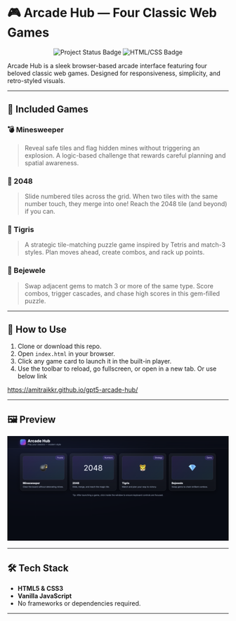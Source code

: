 # 🎮 Arcade Hub — Four Classic Web Games

<p align="center">
  <img src="https://img.shields.io/badge/status-active-brightgreen" alt="Project Status Badge" />
  <img src="https://img.shields.io/badge/html-css-lightgrey" alt="HTML/CSS Badge" />
</p>

Arcade Hub is a sleek browser-based arcade interface featuring four beloved classic web games. Designed for responsiveness, simplicity, and retro-styled visuals.

---

## 🧩 Included Games

### 💣 Minesweeper
> Reveal safe tiles and flag hidden mines without triggering an explosion. A logic-based challenge that rewards careful planning and spatial awareness.

### 🔢 2048
> Slide numbered tiles across the grid. When two tiles with the same number touch, they merge into one! Reach the 2048 tile (and beyond) if you can.

### 🐯 Tigris
> A strategic tile-matching puzzle game inspired by Tetris and match-3 styles. Plan moves ahead, create combos, and rack up points.

### 💎 Bejewele
> Swap adjacent gems to match 3 or more of the same type. Score combos, trigger cascades, and chase high scores in this gem-filled puzzle.

---

## 🚀 How to Use

1. Clone or download this repo.
2. Open `index.html` in your browser.
3. Click any game card to launch it in the built-in player.
4. Use the toolbar to reload, go fullscreen, or open in a new tab.
Or
use below link 

https://amitraikkr.github.io/gpt5-arcade-hub/

---

## 🖼️ Preview

<p align="center">
  <img src="image.png" alt="Arcade Hub Screenshot" width="700"/>
</p>

---

## 🛠️ Tech Stack

- **HTML5 & CSS3**
- **Vanilla JavaScript**
- No frameworks or dependencies required.

---

